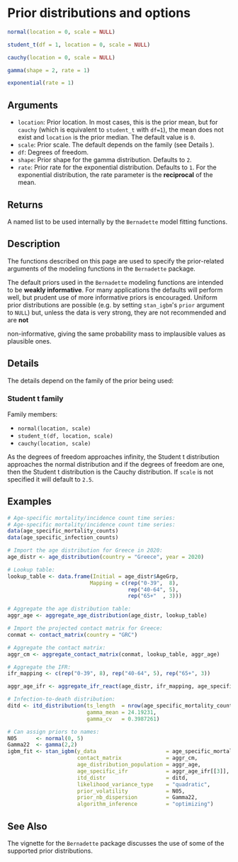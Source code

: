# Prior distributions and options

```r
normal(location = 0, scale = NULL)

student_t(df = 1, location = 0, scale = NULL)

cauchy(location = 0, scale = NULL)

gamma(shape = 2, rate = 1)

exponential(rate = 1)
```

## Arguments

- `location`: Prior location. In most cases, this is the prior mean, but for `cauchy` (which is equivalent to `student_t` with `df=1`), the mean does not exist and `location` is the prior median. The default value is `0`.
- `scale`: Prior scale. The default depends on the family (see Details ).
- `df`: Degrees of freedom.
- `shape`: Prior shape for the gamma distribution. Defaults to `2`.
- `rate`: Prior rate for the exponential distribution. Defaults to `1`. For the exponential distribution, the rate parameter is the **reciprocal** of the mean.

## Returns

A named list to be used internally by the `Bernadette` model fitting functions.

## Description

The functions described on this page are used to specify the prior-related arguments of the modeling functions in the `Bernadette` package.

The default priors used in the `Bernadette` modeling functions are intended to be **weakly informative**. For many applications the defaults will perform well, but prudent use of more informative priors is encouraged. Uniform prior distributions are possible (e.g. by setting `stan_igbm`'s `prior` argument to `NULL`) but, unless the data is very strong, they are not recommended and are **not**

non-informative, giving the same probability mass to implausible values as plausible ones.

## Details

The details depend on the family of the prior being used:

### Student t family

Family members:

 * `normal(location, scale)`
 * `student_t(df, location, scale)`
 * `cauchy(location, scale)`

As the degrees of freedom approaches infinity, the Student t distribution approaches the normal distribution and if the degrees of freedom are one, then the Student t distribution is the Cauchy distribution. If `scale` is not specified it will default to `2.5`.

## Examples

```r
# Age-specific mortality/incidence count time series:
# Age-specific mortality/incidence count time series:
data(age_specific_mortality_counts)
data(age_specific_infection_counts)

# Import the age distribution for Greece in 2020:
age_distr <- age_distribution(country = "Greece", year = 2020)

# Lookup table:
lookup_table <- data.frame(Initial = age_distr$AgeGrp,
                          Mapping = c(rep("0-39",  8),
                                      rep("40-64", 5),
                                      rep("65+"  , 3)))

# Aggregate the age distribution table:
aggr_age <- aggregate_age_distribution(age_distr, lookup_table)

# Import the projected contact matrix for Greece:
conmat <- contact_matrix(country = "GRC")

# Aggregate the contact matrix:
aggr_cm <- aggregate_contact_matrix(conmat, lookup_table, aggr_age)

# Aggregate the IFR:
ifr_mapping <- c(rep("0-39", 8), rep("40-64", 5), rep("65+", 3))

aggr_age_ifr <- aggregate_ifr_react(age_distr, ifr_mapping, age_specific_infection_counts)

# Infection-to-death distribution:
ditd <- itd_distribution(ts_length  = nrow(age_specific_mortality_counts),
                         gamma_mean = 24.19231,
                         gamma_cv   = 0.3987261)

# Can assign priors to names:
N05      <- normal(0, 5)
Gamma22  <- gamma(2,2)
igbm_fit <- stan_igbm(y_data                      = age_specific_mortality_counts,
                      contact_matrix              = aggr_cm,
                      age_distribution_population = aggr_age,
                      age_specific_ifr            = aggr_age_ifr[[3]],
                      itd_distr                   = ditd,
                      likelihood_variance_type    = "quadratic",
                      prior_volatility            = N05,
                      prior_nb_dispersion         = Gamma22,
                      algorithm_inference         = "optimizing")
```

## See Also

The vignette for the `Bernadette` package discusses the use of some of the supported prior distributions.




